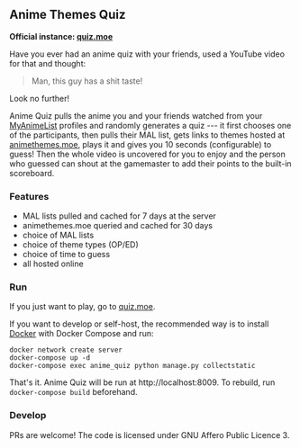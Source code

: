 ## Anime Themes Quiz

**Official instance: [quiz.moe](https://quiz.moe)**

Have you ever had an anime quiz with your friends,
used a YouTube video for that and thought:

> Man, this guy has a shit taste!

Look no further!

Anime Quiz pulls the anime you and your friends watched from
your [MyAnimeList](https://myanimelist.net) profiles and randomly
generates a quiz --- it first chooses one of the participants,
then pulls their MAL list, gets links to themes hosted at
[animethemes.moe](https://animethemes.moe), plays it and gives you
10 seconds (configurable) to guess! Then the whole video is 
uncovered for you to enjoy and the person who guessed can
shout at the gamemaster to add their points to the built-in
scoreboard.

### Features

* MAL lists pulled and cached for 7 days at the server
* animethemes.moe queried and cached for 30 days
* choice of MAL lists
* choice of theme types (OP/ED)
* choice of time to guess
* all hosted online

### Run

If you just want to play, go to [quiz.moe](https://quiz.moe).

If you want to develop or self-host, the recommended way is to
install [Docker](https://docker.com) with Docker Compose and run:
```shell
docker network create server
docker-compose up -d
docker-compose exec anime_quiz python manage.py collectstatic
```

That's it. Anime Quiz will be run at http://localhost:8009.
To rebuild, run `docker-compose build` beforehand.

### Develop

PRs are welcome! The code is licensed under GNU Affero Public Licence 3.
